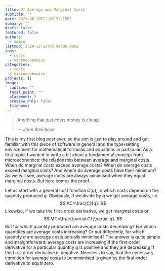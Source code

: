 ```yaml
---
title: Of Average and Marginal Costs
subtitle: ""
date: 2023-08-10T11:43:33.150Z
summary: ""
draft: false
featured: false
authors:
  - admin
lastmod: 2020-12-13T00:00:00.000Z
tags:
  - costs
  - microeconomics
categories:
  - costs
  - microeconomics
projects: []
image:
  caption: ""
  focal_point: ""
  placement: 2
  preview_only: false
  filename:
---
```



> Anything that just costs money is cheap.</p>
> — <cite>John Steinbeck</cite>

This is my first blog post ever, so the aim is just to play around and get familiar with this piece of software in general and the type-setting environment for mathematical formulas and equations in particular. As a first topic, I wanted to write a bit about a fundamental concept from microeconomics: the relationship between average and marginal costs. When do marginal costs exceed average costs? When do average costs exceed marginal costs? And where do average costs have their minimum?
As we will see, average costs are always minimised when they equal marginal costs. But here comes the proof...

Let us start with a general cost function $C(q)$, in which costs depend on the quantity produced $q$. Obviously, if we divide by $q$ we get average costs, i.e.
$$
AC=\frac{C}{q}.
$$
Likewise, if we take the first-order derivative, we get marginal costs or
$$
MC=\frac{\partial C}{\partial q}.
$$
But for which quantity produced are average costs decreasing? For which quantities are average costs increasing? Or put differently, for which quantity $q$ are average costs actually minimised? The answer is quite simple and straightforward: average costs are increasing if the first-order derivative for a particular quantity $q$ is positive and they are decreasing if the first-order derivative is negative. Needless to say, that the necessary condition for average costs to be minimised is given by the first-order derivative to equal zero.


